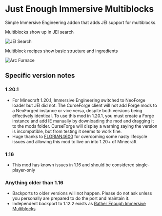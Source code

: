 # Just Enough Immersive Multiblocks

Simple Immersive Engineering addon that adds JEI support for multiblocks.

Multiblocks show up in JEI search

![JEI Search](readme-images/jei-search.png)

Multiblock recipes show basic structure and ingredients

![Arc Furnace](readme-images/arc-furnace.png)

## Specific version notes

### 1.20.1

- For Minecraft 1.20.1, Immersive Engineering switched to NeoForge loader but JEI did not. The CurseForge client will not add Forge mods to a NeoForged instance or vice versa, despite both versions being effectively identical. To use this mod in 1.20.1, you must create a Forge instance and add IE manually by downloading the mod and dragging it to the mods folder. CurseForge will display a warning saying the version is incompatible, but from testing it seems to work fine.
- Huge thanks to [FLORIAN4600](https://github.com/FLORIAN4600) for overcoming some nasty lifecycle issues and allowing this mod to live on into 1.20+ of Minecraft

### 1.16

- This mod has known issues in 1.16 and should be considered single-player-only

### Anything older than 1.16

- Backports to older versions will not happen. Please do not ask unless you personally are prepared to do the port and maintain it.
- Independent backport to 1.12.2 exists as [Rather Enough Immersive Multiblocks](https://legacy.curseforge.com/minecraft/mc-mods/rather-enough-immersive-multiblocks)
